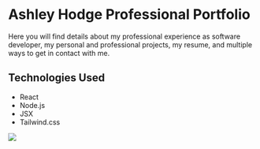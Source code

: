 # Ashley Hodge Professional Portfolio
Here you will find details about my professional experience as software developer, my personal and professional projects, my resume, and multiple ways to get in contact with me.

## Technologies Used
- React
- Node.js
- JSX
- Tailwind.css

<img src="./public/portfolio.gif"/>